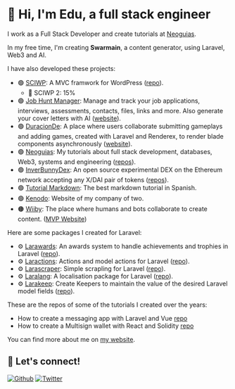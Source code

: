 # 👋 Hi, I'm Edu, a full stack engineer

I work as a Full Stack Developer and create tutorials at [Neoguias](https://www.neoguias.com/).

In my free time, I'm creating **Swarmain**, a content generator, using Laravel, Web3 and AI.

I have also developed these projects:

- 🟢 [SCIWP](https://sciwp.com/): A MVC framwork for WordPress ([repo](https://github.com/sciwp)).
  - 🔨 SCIWP 2: 15%
- 🟢 [Job Hunt Manager](https://jobhuntmanager.com/): Manage and track your job applications, interviews, assessments, contacts, files, links and more. Also generate your cover letters with AI ([website](https://jobhuntmanager.com/)).
- 🟢 [DuracionDe](https://duracionde.com/): A place where users collaborate submitting gameplays and adding games, created with Laravel and Renderex, to render blade components asynchronously ([website](https://duracionde.com/)).
- 🟢 [Neoguias](https://www.neoguias.com/): My tutorials about full stack development, databases, Web3, systems and engineering ([repos](https://github.com/neoguias)).
- 🟢 [InverBunnyDex](https://github.com/edulazaro/inverbunny-exchange ): An open source experimental DEX on the Ethereum network accepting any X/DAI pair of tokens ([repos](https://github.com/edulazaro/inverbunny-exchange )).
- 🟢 [Tutorial Markdown](https://tutorialmarkdown.com/): The best markdown tutorial in Spanish.
- 🟢 [Kenodo](https://kenodo.com/): Website of my company of two.
- 🟠 [Wiiby](https://wiiby.com/): The place where humans and bots collaborate to create content. ([MVP Website](https://wiiby.com/))

Here are some packages I created for Laravel:

- ⚙️ [Larawards](https://github.com/edulazaro/larawards): An awards system to handle achievements and trophies in Laravel ([repo](https://github.com/edulazaro/larawards)).
- ⚙️ [Laractions](https://github.com/edulazaro/laractions): Actions and model actions for Laravel ([repo](https://github.com/edulazaro/laractions)).
- ⚙️ [Larascraper](https://github.com/edulazaro/larascraper): Simple scrapling for Laravel ([repo](https://github.com/edulazaro/larascraper)).
- ⚙️ [Laralang](https://packagist.org/packages/edulazaro/laralang): A localisation package for Laravel ([repo](https://github.com/edulazaro/laralang)).
- ⚙️ [Larakeep](https://github.com/edulazaro/larakeep): Create Keepers to maintain the value of the desired Laravel model fields ([repo](https://github.com/edulazaro/larakeep)).

These are the repos of some of the tutorials I created over the years:

- How to create a messaging app with Laravel and Vue [repo](https://github.com/neoguias/tutorial-mensajeria-laravel-vue)
- How to create a Multisign wallet with React and Solidity [repo](https://github.com/neoguias/tutorial-wallet-multifirma)


You can find more about me on [my website](https://edulazaro.com).

## 🔗 Let's connect!

<a href="https://github.com/edulazaro" target="_blank"><img alt="Github" src="https://img.shields.io/badge/GitHub-%2312100E.svg?&style=for-the-badge&logo=Github&logoColor=white" /></a>
<a href="https://twitter.com/neeonez" target="_blank"><img alt="Twitter" src="https://img.shields.io/badge/twitter-%231DA1F2.svg?&style=for-the-badge&logo=twitter&logoColor=white" /></a>
